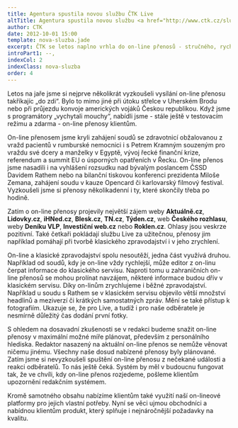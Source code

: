 ```yaml
---
title: Agentura spustila novou službu ČTK Live
altTitle: Agentura spustila novou službu <a href="http://www.ctk.cz/sluzby/zpravodajstvi/ctk-live/">ČTK&nbsp;Live</a>
author: CTK
date: 2012-10-01 15:00
template: nova-sluzba.jade
excerpt: ČTK se letos naplno vrhla do on-line přenosů - stručného, rychlého a průběžného zpravodajství z vybraných významných událostí. Odběratelé je mohou využít přímo k publikaci na internetu nebo jako podklad pro své vlastní on-line přenosy. 
introPart1: --,
indexCol: 2
indexClass: nova-sluzba
order: 4
---
```


Letos na jaře jsme si nejprve několikrát vyzkoušeli vysílání on-line přenosu takříkajíc „do zdi“. Bylo to mimo jiné při útoku střelce v Uherském Brodu nebo při průjezdu konvoje amerických vojáků Českou republikou. Když jsme s programátory „vychytali mouchy“, nabídli jsme - stále ještě v testovacím režimu a zdarma - on-line přenosy klientům. 

On-line přenosem jsme kryli zahájení soudů se zdravotnicí obžalovanou z vražd pacientů v rumburské nemocnici i s Petrem Kramným souzeným pro vraždu své dcery a manželky v Egyptě, vývoj řecké finanční krize, referendum a summit EU o úsporných opatřeních v Řecku. On-line přenos jsme nasadili i na vyhlášení rozsudku nad bývalým poslancem ČSSD Davidem Rathem nebo na bilanční tiskovou konferenci prezidenta Miloše Zemana, zahájení soudu v kauze Opencard či karlovarský filmový festival. Vyzkoušeli jsme si přenosy několikadenní i ty, které skončily třeba po hodině. 

Zatím o on-line přenosy projevily největší zájem weby  **Aktuálně.cz**, **Lidovky.cz**, **iHNed.cz**, **Blesk.cz**, **TN.cz**, **Týden.cz**, web **Českého rozhlasu**, weby **Deníku VLP**, **Investiční web.cz** nebo **Roklen.cz**. Ohlasy jsou veskrze pozitivní. Také četkaři pokládají službu Live za užitečnou, přenosy jim například pomáhají při tvorbě klasického zpravodajství i v jeho zrychlení. 

On-line a klasické zpravodajství spolu nesoutěží, jedna část využívá druhou. Například od soudů, kdy je on-line vždy rychlejší, může editor z on-linu čerpat informace do klasického servisu. Naproti tomu u zahraničních on-line přenosů se mohou prolínat navzájem, některé informace budou dřív v klasickém servisu. Díky on-linům zrychlujeme i běžné zpravodajství. Například u soudu s Rathem se v klasickém servisu objevilo větší množství headlinů a meziverzí či krátkých samostatných zpráv. Mění se také přístup k fotografiím. Ukazuje se, že pro Live, a tudíž i pro naše odběratele je nesmírně důležitý čas dodání první fotky.

S ohledem na dosavadní zkušenosti se v redakci budeme snažit on-line přenosy v maximální možné míře plánovat, především z personálního hlediska. Redaktor nasazený na aktuální on-line přenos se nemůže věnovat ničemu jinému. Všechny naše dosud nabízené přenosy byly plánované. Zatím jsme si nevyzkoušeli spuštění on-line přenosu z nečekané události a reakci odběratelů. To nás ještě čeká. Systém by měl v budoucnu fungovat tak, že ve chvíli, kdy on-line přenos rozjedeme, pošleme klientům upozornění  redakčním systémem. 

Kromě samotného obsahu nabízíme klientům také využití naší on-lineové platformy pro jejich vlastní potřeby. Nyní se věci ujmou obchodníci a nabídnou klientům produkt, který splňuje i nejnáročnější požadavky na kvalitu.

